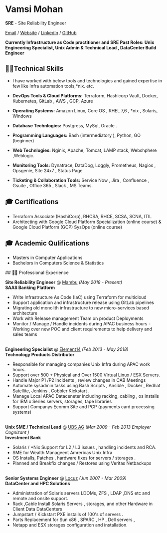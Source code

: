 # Vamsi Mohan
**SRE** - Site Reliability Engineer

[Email](vamsimohan@pm.me) / [Website](https://github.com/mohanvamc/) / [LinkedIn](https://www.linkedin.com/in/mohanvamsi/) / [GitHub](https://github.com/mohanvamc/)

**Currently Infrastructure as Code practitioner and SRE**
**Past Roles: Unix Engineering Specialist, Unix Admin & Technical Lead , DataCenter Build Engineer**

## 👨‍💻Technical Skills

- I have worked with below tools and technologies and gained expertise in few like Infra automation tools,*nix. etc.

- **DevOps Tools & Cloud Platforms:** Terraform, Hashicorp Vault, Docker, Kubernetes, GitLab , AWS , GCP, Azure
- **Operating Systems:** Amazon Linux, Core OS , RHEL 7,6 , *nix , Solaris, Windows
- **Database Technlogies:** Postgress, MySql, Oracle .
- **Programming Languages:** Bash (intermediatory ), Python, GO (beginner)
- **Web Technlogies:** Nginix, Apache, Tomcat, LAMP stack, Webshphere ,Weblogic.
- **Monitoring Tools:** Dynatrace, DataDog, Loggly, Prometheus, Nagios , Opsgenie, Site 24x7 , Status Page
- **Ticketing & Collaboration Tools:** Service Now , Jira , Confluence , Gsuite , Office 365 , Slack , MS Teams.

## 🎓 Certifications
- Terraform Associate (HashiCorp), RHCSA, RHCE, SCSA, SCNA, ITIL
-  Architecting with Google Cloud Platform Specialization (online course) & Google Cloud Platform (GCP) SysOps (online course)

## 🎓 Academic Qulifications
- Masters in Computer Applications
- Bachelors in Computers Science & Statistics

##‍ 👨‍💻 Professional Experience

**Site Reliability Engineer** @ [Mambu](http://mambu.com/) _(May 2018 - Present)_ <br>
**SAAS Banking Platform**
- Write Infrastructure As Code (IaC) using Terraform for multicloud
- Support application and infrastructure release using GitLab pipelines
- Migrating old monolith infrastructure to new micro-services based architecture
- Work with Release management Team on product Deployments
- Monitor / Manage / Handle incidents during APAC business hours  - Working over new POC and client requirements to help delivery and sales teams
<br><br>

**Engineering Specialist** @ [Element14](https://sg.element14.com/) _(Feb 2013 - May 2018)_ <br>
**Technology Products Distributor**
- Responsible for managing companies Unix Infra during APAC work hours.
- Support over 500 + Physical and Over 1500 Virtual Linux / ESX Servers.
- Handle Major P1 /P2 Incidents , review changes in CAB Meetings
- Automate sysadmin tasks using Bash Scripts , Ansible , Docker , Redhat Satellite, Jenkins , Cobbler Kickstart .
- Manage Local APAC Dataceneter including racking, cabling , os installs for IBM x Series servers, storages, tape libraries
- Support Companys Ecomm Site and PCP (payments card processing systems)
<br><br>

**Unix SME / Technical Lead** @ [UBS AG](https://www.ubs.com/sg) _(Mar 2009 - Feb 2013 Employer Cognizant )_ <br>
**Investment Bank**
- Solaris / *Nix Support for L2 / L3 issues , handling incidents and RCA.
- SME for Wealth Manageent Amrericas Unix Infra
- OS Installs, Patches , hardware fixes for servers / storages .
- Planned and Breakfix changes / Restores using Veritas Netbackups
<br><br>

**Senior Systems Engineer** @ [Locuz](https://www.locuz.com/in/) _(Jun 2007 - Mar 2009)_ <br>
**DataCenter and HPC Solutions**
- Administration of Solaris servers LDOMs, ZFS , LDAP ,DNS etc and remote and onsite support.
- Rack ,Cable Install Solaris Servers , storages, and other Hardware in Client Data DataCenters
- Jumpstart / Kickstart PXE installs of 100's of servers .
- Parts Replacement for Sun x86 , SPARC  , HP , Dell servers ,
- Netapp and ESX storages configuration and installation.
<br><br>
